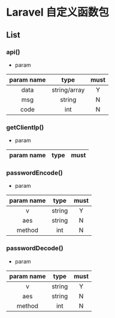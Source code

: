 # Laravel 自定义函数包

## List

### api()
- param

| param name | type | must |
| :----: | :----: | :----: |
| data | string/array | Y |
| msg | string | N |
| code | int | N |

### getClientIp()
- param

| param name | type | must |
| :----: | :----: | :----: |

### passwordEncode()
- param

| param name | type | must |
| :----: | :----: | :----: |
| v | string | Y |
| aes | string | N |
| method | int | N |

### passwordDecode()
- param

| param name | type | must |
| :----: | :----: | :----: |
| v | string | Y |
| aes | string | N |
| method | int | N |

